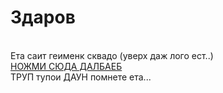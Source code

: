 <h1>Здаров</h1><br>
Ета саит геименк сквадо (уверх даж лого ест..)<br>
<a href="https://www.youtube.com/channel/UCmI4msS0fpxaCWdDV4RMAbw" target="_blank">НОЖМИ СЮДА ДАЛБАЕБ</a><br>
ТРУП тупои ДАУН помнете ета...
